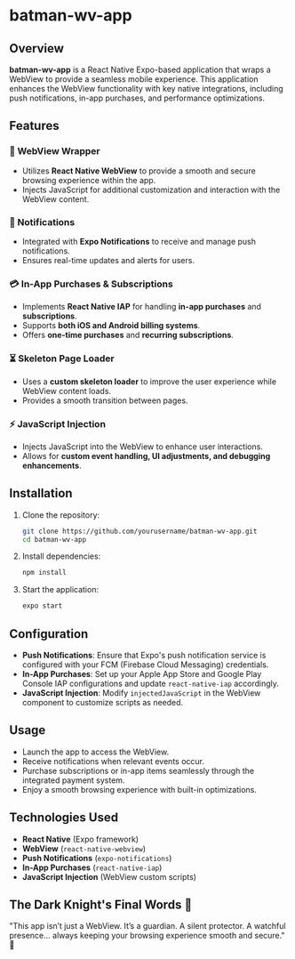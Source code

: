 # batman-wv-app

## Overview
**batman-wv-app** is a React Native Expo-based application that wraps a WebView to provide a seamless mobile experience. This application enhances the WebView functionality with key native integrations, including push notifications, in-app purchases, and performance optimizations.

## Features

### 📱 WebView Wrapper
- Utilizes **React Native WebView** to provide a smooth and secure browsing experience within the app.
- Injects JavaScript for additional customization and interaction with the WebView content.

### 🔔 Notifications
- Integrated with **Expo Notifications** to receive and manage push notifications.
- Ensures real-time updates and alerts for users.

### 💳 In-App Purchases & Subscriptions
- Implements **React Native IAP** for handling **in-app purchases** and **subscriptions**.
- Supports **both iOS and Android billing systems**.
- Offers **one-time purchases** and **recurring subscriptions**.

### ⏳ Skeleton Page Loader
- Uses a **custom skeleton loader** to improve the user experience while WebView content loads.
- Provides a smooth transition between pages.

### ⚡ JavaScript Injection
- Injects JavaScript into the WebView to enhance user interactions.
- Allows for **custom event handling, UI adjustments, and debugging enhancements**.

## Installation
1. Clone the repository:
   ```bash
   git clone https://github.com/yourusername/batman-wv-app.git
   cd batman-wv-app
   ```
2. Install dependencies:
   ```bash
   npm install
   ```
3. Start the application:
   ```bash
   expo start
   ```

## Configuration
- **Push Notifications**: Ensure that Expo's push notification service is configured with your FCM (Firebase Cloud Messaging) credentials.
- **In-App Purchases**: Set up your Apple App Store and Google Play Console IAP configurations and update `react-native-iap` accordingly.
- **JavaScript Injection**: Modify `injectedJavaScript` in the WebView component to customize scripts as needed.

## Usage
- Launch the app to access the WebView.
- Receive notifications when relevant events occur.
- Purchase subscriptions or in-app items seamlessly through the integrated payment system.
- Enjoy a smooth browsing experience with built-in optimizations.

## Technologies Used
- **React Native** (Expo framework)
- **WebView** (`react-native-webview`)
- **Push Notifications** (`expo-notifications`)
- **In-App Purchases** (`react-native-iap`)
- **JavaScript Injection** (WebView custom scripts)

## The Dark Knight's Final Words 🦇

"This app isn’t just a WebView. It’s a guardian. A silent protector. A watchful presence... always keeping your browsing experience smooth and secure." 🚀